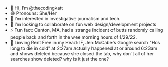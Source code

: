 - 👋 Hi, I’m @thecodingkatt
- 😄 Pronouns: She/Her
- 👀 I’m interested in investigative journalism and tech.
- 💞️ I’m looking to collaborate on fun web design/development projects
- ⚡ Fun fact: Canton, MA, had a strange incident of butts randomly calling people back and forth in the wee morning hours of 1/29/22.
- 🧠 Linving Rent Free in my Head: IF, Jen McCabe's Google search "Hos long to die in cold" at 2:27am actually happened at or around 6:23am and shows deleted because she closed the tab, why don't all of her searches show deleted? why is it just the one?

<!---
thecodingkatt/thecodingkatt is a ✨ special ✨ repository because its `README.md` (this file) appears on your GitHub profile.
You can click the Preview link to take a look at your changes.
--->
